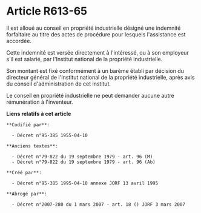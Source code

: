 # Article R613-65

Il est alloué au conseil en propriété industrielle désigné une indemnité forfaitaire au titre des actes de procédure pour
lesquels l'assistance est accordée.

Cette indemnité est versée directement à l'intéressé, ou à son employeur s'il est salarié, par l'Institut national de la
propriété industrielle.

Son montant est fixé conformément à un barème établi par décision du directeur général de l'Institut national de la propriété
industrielle, après avis du conseil d'administration de cet institut.

Le conseil en propriété industrielle ne peut demander aucune autre rémunération à l'inventeur.

**Liens relatifs à cet article**

	**Codifié par**:

	  - Décret n°95-385 1955-04-10

	**Anciens textes**:

	  - Décret n°79-822 du 19 septembre 1979 - art. 96 (M)
	  - Décret n°79-822 du 19 septembre 1979 - art. 96 (Ab)

	**Créé par**:

	  - Décret n°95-385 1995-04-10 annexe JORF 13 avril 1995

	**Abrogé par**:

	  - Décret n°2007-280 du 1 mars 2007 - art. 18 () JORF 3 mars 2007

